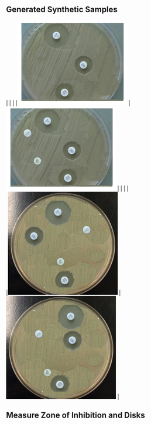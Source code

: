 ## Generated Synthetic Samples

|                                                   |                                                 | 
|![](/data/images/readme/sample_synthetic_1.jpg)    |![](/data/images/readme/sample_synthetic_2.jpg)  |
|                                                   |                                                 |  
|![](/data/images/readme/sample_synthetic_3.jpg)    |![](/data/images/readme/sample_synthetic_4.jpg)  |

## Measure Zone of Inhibition and Disks